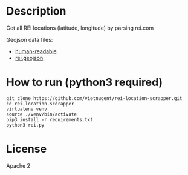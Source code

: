 # Description
Get all REI locations (latitude, longitude) by parsing rei.com

Geojson data files:
- [human-readable](rei_formmatted.geojson])
- [rei.geojson](rei.geojson)

# How to run (python3 required)

```
git clone https://github.com/vietnugent/rei-location-scrapper.git
cd rei-location-scdrapper
virtualenv venv
source ./venv/bin/activate
pip3 install -r requirements.txt
python3 rei.py
```

# License
Apache 2
